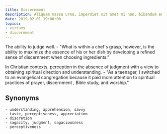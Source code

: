 ```yaml
---
title: Discernment
description: Aliquam massa urna, imperdiet sit amet mi non, bibendum euismod est.
date: 2019-02-01 19:00:00
topics: 
- virtues
- discernment
---
```


The ability to judge well.
	- "What is within a chef's grasp, however, is the ability to maximize the essence of his or her dish by developing a refined sense of discernment when choosing ingredients."

In Christian contexts, perception in the absence of judgment with a view to obtaining spiritual direction and understanding.
	- "As a teenager, I switched to an evangelical congregation because it paid more attention to spiritual practices of prayer, discernment , Bible study, and worship."

## Synonyms
	- understanding, apprehension, savvy
	- taste, perceptiveness, appreciation
	- discretion
	- sagacity, judgment, sagaciousness
	- perceptiveness

